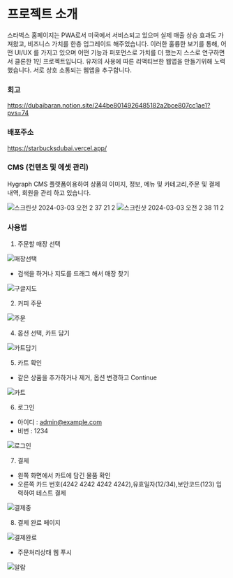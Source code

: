 # 프로젝트 소개
스타벅스 홈페이지는 PWA로서 미국에서 서비스되고 있으며 실제 매출 상승 효과도 가져왔고, 비즈니스 가치를 한층 업그레이드 해주었습니다.
이러한 훌륭한 보기를 통해, 어떤 UI/UX 를 가지고 있으며 어떤 기능과 퍼포먼스로 가치를 더 했는지 스스로 연구하면서 클론한 1인 프로젝트입니다.
유저의 사용에 따른 리액티브한 웹앱을 만들기위해 노력했습니다. 서로 상호 소통되는 웹앱을 추구합니다. 
### 회고
https://dubaibaran.notion.site/244be8014926485182a2bce807cc1ae1?pvs=74
### 배포주소
https://starbucksdubai.vercel.app/
### CMS (컨텐츠 및 에셋 관리)
Hygraph CMS 플랫폼이용하여 상품의 이미지, 정보, 메뉴 및 카테고리,주문 및 결제 내역, 회원을 관리 하고 있습니다.

![스크린샷 2024-03-03 오전 2 37 21 2](https://github.com/qor8917/starbucks-clone/assets/69076456/c008ead0-be99-4ee6-acb6-862d0e37c178)
![스크린샷 2024-03-03 오전 2 38 11 2](https://github.com/qor8917/starbucks-clone/assets/69076456/7b822900-6cd8-49ec-9db5-ce6cfeb7dc04)

### 사용법
1. 주문할 매장 선택

![매장선택](https://github.com/qor8917/starbucks-clone/assets/69076456/98f3a5cb-81fd-420d-b7e2-85c64c101e54)

- 검색을 하거나 지도를 드래그 해서 매장 찾기

![구글지도](https://github.com/qor8917/starbucks-clone/assets/69076456/c379b6c6-3860-4b6f-a4b7-5105f66cfedc)

2. 커피 주문
   
![주문](https://github.com/qor8917/starbucks-clone/assets/69076456/fea3ad3f-0c9d-4f66-b4ea-3d4ef22d48ae)

4. 옵션 선택, 카트 담기
   
![카트담기](https://github.com/qor8917/starbucks-clone/assets/69076456/5e961b3d-962b-4b25-b21d-bb01d7c271bb)

5. 카트 확인
   
- 같은 상품을 추가하거나 제거, 옵션 변경하고 Continue

![카트](https://github.com/qor8917/starbucks-clone/assets/69076456/a3df06de-324e-4cc9-8b51-44325136e29b)

6. 로그인
   
- 아이디 : admin@example.com
- 비번 : 1234
  
![로그인](https://github.com/qor8917/starbucks-clone/assets/69076456/b551f8aa-b180-424c-9259-c6036037217a)

7. 결제
   
- 왼쪽 화면에서 카트에 담긴 물품 확인
- 오른쪽 카드 번호(4242 4242 4242 4242),유효일자(12/34),보안코드(123) 입력하여 테스트 결제
  
![결제중](https://github.com/qor8917/starbucks-clone/assets/69076456/eeeaefc2-cbda-4ec0-a0b9-5c2f69f322aa)

8. 결제 완료 페이지

![결제완료](https://github.com/qor8917/starbucks-clone/assets/69076456/6b53d0fe-2f6f-4cb7-9826-880606552b40)

- 주문처리상태 웹 푸시
  
![알람](https://github.com/qor8917/starbucks-clone/assets/69076456/62b4199d-d65f-429a-9fef-71688a38d8a5)

